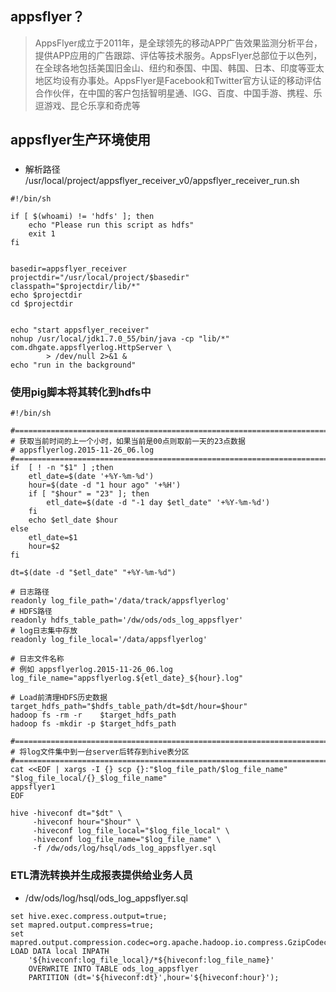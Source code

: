 ## appsflyer？
> AppsFlyer成立于2011年，是全球领先的移动APP广告效果监测分析平台，提供APP应用的广告跟踪、评估等技术服务。AppsFlyer总部位于以色列，在全球各地包括美国旧金山、纽约和泰国、中国、韩国、日本、印度等亚太地区均设有办事处。AppsFlyer是Facebook和Twitter官方认证的移动评估合作伙伴，在中国的客户包括智明星通、IGG、百度、中国手游、携程、乐逗游戏、昆仑乐享和奇虎等

## appsflyer生产环境使用
### 
* 解析路径
/usr/local/project/appsflyer_receiver_v0/appsflyer_receiver_run.sh

```
#!/bin/sh

if [ $(whoami) != 'hdfs' ]; then
    echo "Please run this script as hdfs"
    exit 1
fi


basedir=appsflyer_receiver
projectdir="/usr/local/project/$basedir"
classpath="$projectdir/lib/*"
echo $projectdir
cd $projectdir


echo "start appsflyer_receiver"
nohup /usr/local/jdk1.7.0_55/bin/java -cp "lib/*" com.dhgate.appsflyerlog.HttpServer \
        > /dev/null 2>&1 &
echo "run in the background"

```
### 使用pig脚本将其转化到hdfs中
```
#!/bin/sh

#=============================================================================
# 获取当前时间的上一个小时，如果当前是00点则取前一天的23点数据
# appsflyerlog.2015-11-26_06.log
#=============================================================================
if  [ ! -n "$1" ] ;then
    etl_date=$(date '+%Y-%m-%d')
    hour=$(date -d "1 hour ago" '+%H')
    if [ "$hour" = "23" ]; then
        etl_date=$(date -d "-1 day $etl_date" '+%Y-%m-%d')
    fi
    echo $etl_date $hour
else
    etl_date=$1
    hour=$2
fi

dt=$(date -d "$etl_date" "+%Y-%m-%d")

# 日志路径
readonly log_file_path='/data/track/appsflyerlog'
# HDFS路径
readonly hdfs_table_path='/dw/ods/ods_log_appsflyer'
# log日志集中存放
readonly log_file_local='/data/appsflyerlog'

# 日志文件名称
# 例如 appsflyerlog.2015-11-26_06.log
log_file_name="appsflyerlog.${etl_date}_${hour}.log"

# Load前清理HDFS历史数据
target_hdfs_path="$hdfs_table_path/dt=$dt/hour=$hour"
hadoop fs -rm -r    $target_hdfs_path
hadoop fs -mkdir -p $target_hdfs_path

#=============================================================================
# 将log文件集中到一台server后转存到hive表分区
#=============================================================================
cat <<EOF | xargs -I {} scp {}:"$log_file_path/$log_file_name" "$log_file_local/{}_$log_file_name"
appsflyer1
EOF

hive -hiveconf dt="$dt" \
     -hiveconf hour="$hour" \
     -hiveconf log_file_local="$log_file_local" \
     -hiveconf log_file_name="$log_file_name" \
     -f /dw/ods/log/hsql/ods_log_appsflyer.sql

```
### ETL清洗转换并生成报表提供给业务人员
* /dw/ods/log/hsql/ods_log_appsflyer.sql

```
set hive.exec.compress.output=true;
set mapred.output.compress=true;
set mapred.output.compression.codec=org.apache.hadoop.io.compress.GzipCodec;
LOAD DATA local INPATH
    '${hiveconf:log_file_local}/*${hiveconf:log_file_name}'
    OVERWRITE INTO TABLE ods_log_appsflyer
    PARTITION (dt='${hiveconf:dt}',hour='${hiveconf:hour}');

```